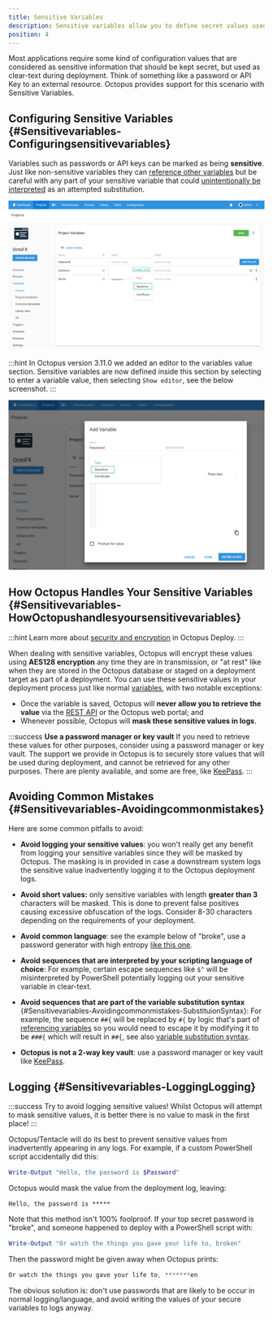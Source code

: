 ```yaml
---
title: Sensitive Variables
description: Sensitive variables allow you to define secret values used in your applications that are secured stored in Octopus.
position: 4
---
```


Most applications require some kind of configuration values that are considered as sensitive information that should be kept secret, but used as clear-text during deployment. Think of something like a password or API Key to an external resource. Octopus provides support for this scenario with Sensitive Variables.

## Configuring Sensitive Variables {#Sensitivevariables-Configuringsensitivevariables}

Variables such as passwords or API keys can be marked as being **sensitive**. Just like non-sensitive variables they can [reference other variables](docs/deployment-process/variables/binding-syntax.md#Bindingsyntax-Referencingvariablesinstepdefinitions) but be careful with any part of your sensitive variable that could [unintentionally be interpreted](docs/deployment-process/variables/sensitive-variables.md#Sensitivevariables-Avoidingcommonmistakes-SubstituionSyntax) as an attempted substitution.

![](/docs/images/3048089/3277722.png "width=500")

:::hint
In Octopus version 3.11.0 we added an editor to the variables value section. Sensitive variables are now defined inside this section by selecting to enter a variable value, then selecting `Show editor`, see the below screenshot.
:::

![Variable editor](variable-editor.jpg "width=500")

## How Octopus Handles Your Sensitive Variables {#Sensitivevariables-HowOctopushandlesyoursensitivevariables}

:::hint
Learn more about [security and encryption](/docs/administration/security/data-encryption.md) in Octopus Deploy.
:::

When dealing with sensitive variables, Octopus will encrypt these values using **AES128 encryption** any time they are in transmission, or "at rest" like when they are stored in the Octopus database or staged on a deployment target as part of a deployment. You can use these sensitive values in your deployment process just like normal [variables](/docs/deployment-process/variables/index.md), with two notable exceptions:

- Once the variable is saved, Octopus will **never allow you to retrieve the value** via the [REST API](/docs/api-and-integration/api/index.md) or the Octopus web portal; and
- Whenever possible, Octopus will **mask these sensitive values in logs**.

:::success
**Use a password manager or key vault**
If you need to retrieve these values for other purposes, consider using a password manager or key vault. The support we provide in Octopus is to securely store values that will be used during deployment, and cannot be retrieved for any other purposes. There are plenty available, and some are free, like [KeePass](http://keepass.info/).
:::

## Avoiding Common Mistakes {#Sensitivevariables-Avoidingcommonmistakes}

Here are some common pitfalls to avoid:

- **Avoid logging your sensitive values**: you won't really get any benefit from logging your sensitive variables since they will be masked by Octopus. The masking is in provided in case a downstream system logs the sensitive value inadvertently logging it to the Octopus deployment logs.
- **Avoid short values:** only sensitive variables with length **greater than 3** characters will be masked. This is done to prevent false positives causing excessive obfuscation of the logs. Consider 8-30 characters depending on the requirements of your deployment.
- **Avoid common language**: see the example below of "broke", use a password generator with high entropy [like this one](http://passwordsgenerator.net/).
- **Avoid sequences that are interpreted by your scripting language of choice**: For example, certain escape sequences like `$^` will be misinterpreted by PowerShell potentially logging out your sensitive variable in clear-text.
- **Avoid sequences that are part of the variable substitution syntax** {#Sensitivevariables-Avoidingcommonmistakes-SubstituionSyntax}: For example, the sequence `##{` will be replaced by `#{` by logic that's part of [referencing variables](docs/deployment-process/variables/binding-syntax.md#Bindingsyntax-Referencingvariablesinstepdefinitions) so you would need to escape it by modifying it to be `###{` which will result in `##{`, see also [variable substitution syntax](docs/deployment-process/variables/variable-substitution-syntax.md).

- **Octopus is not a 2-way key vault**: use a password manager or key vault like [KeePass](http://keepass.info/).

## Logging {#Sensitivevariables-LoggingLogging}

:::success
Try to avoid logging sensitive values! Whilst Octopus will attempt to mask sensitive values, it is better there is no value to mask in the first place!
:::

Octopus/Tentacle will do its best to prevent sensitive values from inadvertently appearing in any logs. For example, if a custom PowerShell script accidentally did this:

```powershell
Write-Output "Hello, the password is $Password"
```

Octopus would mask the value from the deployment log, leaving:

```text
Hello, the password is *****
```

Note that this method isn't 100% foolproof. If your top secret password is "broke", and someone happened to deploy with a PowerShell script with:

```powershell
Write-Output "Or watch the things you gave your life to, broken"
```

Then the password might be given away when Octopus prints:

```powershell
Or watch the things you gave your life to, *******en
```

The obvious solution is: don't use passwords that are likely to be occur in normal logging/language, and avoid writing the values of your secure variables to logs anyway.
